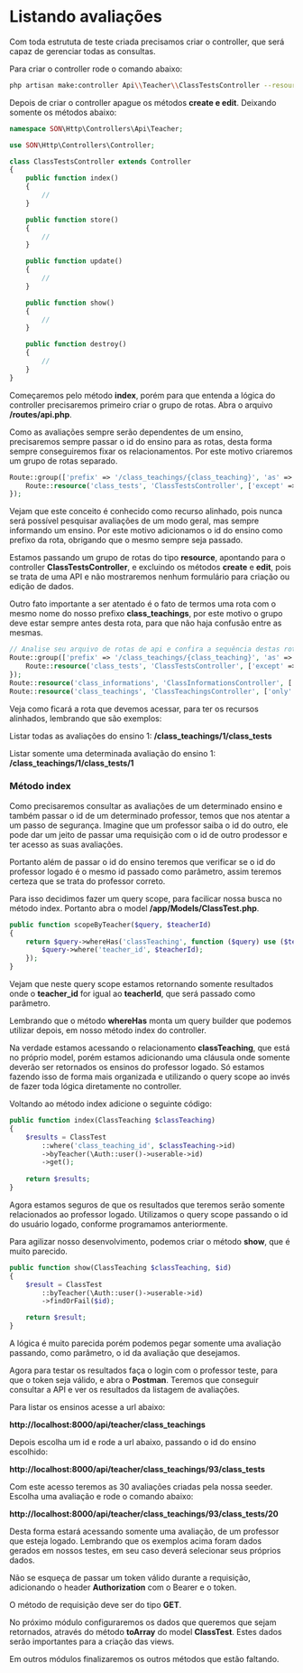 # Listando avaliações

Com toda estrututa de teste criada precisamos criar o controller, que será capaz de gerenciar todas as consultas.

Para criar o controller rode o comando abaixo:

```sh
php artisan make:controller Api\\Teacher\\ClassTestsController --resource
```

Depois de criar o controller apague os métodos **create e edit**. Deixando somente os métodos abaixo:

```php
namespace SON\Http\Controllers\Api\Teacher;

use SON\Http\Controllers\Controller;

class ClassTestsController extends Controller
{
    public function index()
    {
        //
    }

    public function store()
    {
        //
    }

    public function update()
    {
        //
    }

    public function show()
    {
        //
    }

    public function destroy()
    {
        //
    }
}
```

Começaremos pelo método **index**, porém para que entenda a lógica do controller precisaremos primeiro criar o grupo de rotas. Abra o arquivo **/routes/api.php**.

Como as avaliações sempre serão dependentes de um ensino, precisaremos sempre passar o id do ensino para as rotas, desta forma sempre conseguiremos fixar os relacionamentos. Por este motivo criaremos um grupo de rotas separado.

```php
Route::group(['prefix' => '/class_teachings/{class_teaching}', 'as' => 'class_teaching.'], function(){
    Route::resource('class_tests', 'ClassTestsController', ['except' => ['create', 'edit']]);
});
```

Vejam que este conceito é conhecido como recurso alinhado, pois nunca será possível pesquisar avaliações de um modo geral, mas sempre informando um ensino. Por este motivo adicionamos o id do ensino como prefixo da rota, obrigando que o mesmo sempre seja passado.

Estamos passando um grupo de rotas do tipo **resource**, apontando para o controller **ClassTestsController**, e excluindo os métodos **create** e **edit**, pois se trata de uma API e não mostraremos nenhum formulário para criação ou edição de dados.

Outro fato importante a ser atentado é o fato de termos uma rota com o mesmo nome do nosso prefixo **class_teachings**, por este motivo o grupo deve estar sempre antes desta rota, para que não haja confusão entre as mesmas.

```php
// Analise seu arquivo de rotas de api e confira a sequência destas rotas
Route::group(['prefix' => '/class_teachings/{class_teaching}', 'as' => 'class_teaching.'], function(){
    Route::resource('class_tests', 'ClassTestsController', ['except' => ['create', 'edit']]);
});
Route::resource('class_informations', 'ClassInformationsController', ['only' => ['index', 'show']]);
Route::resource('class_teachings', 'ClassTeachingsController', ['only' => ['index', 'show']]);
```

Veja como ficará a rota que devemos acessar, para ter os recursos alinhados, lembrando que são exemplos:

Listar todas as avaliações do ensino 1: **/class_teachings/1/class_tests**

Listar somente uma determinada avaliação do ensino 1: **/class_teachings/1/class_tests/1**

### Método index

Como precisaremos consultar as avaliações de um determinado ensino e também passar o id de um determinado professor, temos que nos atentar a um passo de segurança. Imagine que um professor saiba o id do outro, ele pode dar um jeito de passar uma requisição com o id de outro prodessor e ter acesso as suas avaliações.

Portanto além de passar o id do ensino teremos que verificar se o id do professor logado é o mesmo id passado como parâmetro, assim teremos certeza que se trata do professor correto.

Para isso decidimos fazer um query scope, para facilicar nossa busca no método index. Portanto abra o model **/app/Models/ClassTest.php**.

```php
public function scopeByTeacher($query, $teacherId)
{
    return $query->whereHas('classTeaching', function ($query) use ($teacherId){
        $query->where('teacher_id', $teacherId);
    });
}
```

Vejam que neste query scope estamos retornando somente resultados onde o **teacher_id** for igual ao **teacherId**, que será passado como parâmetro.

Lembrando que o método **whereHas** monta um query builder que podemos utilizar depois, em nosso método index do controller.

Na verdade estamos acessando o relacionamento **classTeaching**, que está no próprio model, porém estamos adicionando uma cláusula onde somente deverão ser retornados os ensinos do professor logado. Só estamos fazendo isso de forma mais organizada e utilizando o query scope ao invés de fazer toda lógica diretamente no controller.

Voltando ao método index adicione o seguinte código:

```php
public function index(ClassTeaching $classTeaching)
{
    $results = ClassTest
        ::where('class_teaching_id', $classTeaching->id)
        ->byTeacher(\Auth::user()->userable->id)
        ->get();
    
    return $results;
}
```

Agora estamos seguros de que os resultados que teremos serão somente relacionados ao professor logado. Utilizamos o query scope passando o id do usuário logado, conforme programamos anteriormente.

Para agilizar nosso desenvolvimento, podemos criar o método **show**, que é muito parecido.

```php
public function show(ClassTeaching $classTeaching, $id)
{
    $result = ClassTest
        ::byTeacher(\Auth::user()->userable->id)
        ->findOrFail($id);

    return $result;
}
```

A lógica é muito parecida porém podemos pegar somente uma avaliação passando, como parâmetro, o id da avaliação que desejamos.

Agora para testar os resultados faça o login com o professor teste, para que o token seja válido, e abra o **Postman**. Teremos que conseguir consultar a API e ver os resultados da listagem de avaliações.

Para listar os ensinos acesse a url abaixo:

**http://localhost:8000/api/teacher/class_teachings**

Depois escolha um id e rode a url abaixo, passando o id do ensino escolhido:

**http://localhost:8000/api/teacher/class_teachings/93/class_tests**

Com este acesso teremos as 30 avaliações criadas pela nossa seeder. Escolha uma avaliação e rode o comando abaixo:

**http://localhost:8000/api/teacher/class_teachings/93/class_tests/20**

Desta forma estará acessando somente uma avaliação, de um professor que esteja logado. Lembrando que os exemplos acima foram dados gerados em nossos testes, em seu caso deverá selecionar seus próprios dados.

Não se esqueça de passar um token válido durante a requisição, adicionando o header **Authorization** com o Bearer e o token.

O método de requisição deve ser do tipo **GET**.

No próximo módulo configuraremos os dados que queremos que sejam retornados, através do método **toArray** do model **ClassTest**. Estes dados serão importantes para a criação das views.

Em outros módulos finalizaremos os outros métodos que estão faltando.